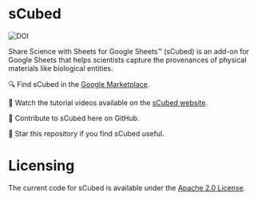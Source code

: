 # sCubed
![DOI](https://zenodo.org/badge/doi/10.5281/zenodo.10023513.svg)

Share Science with Sheets for Google Sheets™ (sCubed) is an add-on for Google Sheets that helps scientists capture the provenances of physical materials like biological entities. 

:mag: Find sCubed in the [Google Marketplace](https://workspace.google.com/marketplace/app/share_science_with_sheets_for_google_she/1088810982841).

:eyes: Watch the tutorial videos available on the [sCubed website](https://aemoore62.github.io/scubed.github.io/).

:clap: Contribute to sCubed here on GitHub.

:star2: Star this repository if you find sCubed useful.

# Licensing
The current code for sCubed is available under the [Apache 2.0 License](https://github.com/share-science-suite/sCubed/blob/main/LICENSE).
